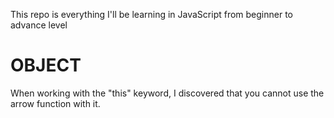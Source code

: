 This repo is everything I'll be learning in JavaScript from beginner to advance level

# OBJECT
When working with the "this" keyword, I discovered that you cannot use the arrow function with it.
